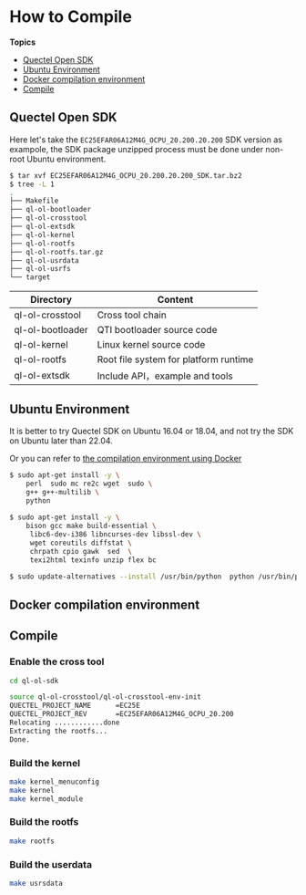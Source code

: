 # How to Compile

**Topics**

- [Quectel Open SDK](#quectel-open-sdk)
- [Ubuntu Environment](#ubuntu-environment)
- [Docker compilation environment](#docker-compilation-environment)
- [Compile](#compile)

## Quectel Open SDK

Here let's take the `EC25EFAR06A12M4G_OCPU_20.200.20.200` SDK version as exampole, the SDK package unzipped process must be done under non-root Ubuntu environment.

```bash
$ tar xvf EC25EFAR06A12M4G_OCPU_20.200.20.200_SDK.tar.bz2
$ tree -L 1
.
├── Makefile
├── ql-ol-bootloader
├── ql-ol-crosstool
├── ql-ol-extsdk
├── ql-ol-kernel
├── ql-ol-rootfs
├── ql-ol-rootfs.tar.gz
├── ql-ol-usrdata
├── ql-ol-usrfs
└── target
```



|     Directory    |     Content               |
|   ------         |       ------              |
| ql-ol-crosstool  | Cross tool chain               |
| ql-ol-bootloader | QTI bootloader source code     |
| ql-ol-kernel     | Linux kernel source code       |
| ql-ol-rootfs     | Root file system for platform runtime |
| ql-ol-extsdk     | Include API，example and tools        |



## Ubuntu Environment

It is better to try Quectel SDK on Ubuntu 16.04 or 18.04, and not try the SDK on Ubuntu later than 22.04.

Or you can refer to [the compilation environment using Docker](#docker-compilation-environment)
    
```bash
$ sudo apt-get install -y \
    perl  sudo mc re2c wget  sudo \
    g++ g++-multilib \
    python
    
$ sudo apt-get install -y \
    bison gcc make build-essential \
     libc6-dev-i386 libncurses-dev libssl-dev \
     wget coreutils diffstat \  
     chrpath cpio gawk  sed  \
     texi2html texinfo unzip flex bc

$ sudo update-alternatives --install /usr/bin/python  python /usr/bin/python2  2700
```

## Docker compilation environment


## Compile 

### Enable the cross tool

```bash
cd ql-ol-sdk 

source ql-ol-crosstool/ql-ol-crosstool-env-init
QUECTEL_PROJECT_NAME      =EC25E
QUECTEL_PROJECT_REV       =EC25EFAR06A12M4G_OCPU_20.200
Relocating ............done
Extracting the rootfs...
Done.
```

### Build the kernel    

```bash
make kernel_menuconfig
make kernel
make kernel_module
```

### Build the rootfs

```bash
make rootfs
```

### Build the userdata

```bash
make usrsdata
```



